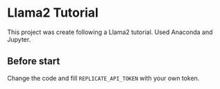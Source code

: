 # Llama2 Tutorial

This project was create following a Llama2 tutorial. Used Anaconda and Jupyter.

## Before start
Change the code and fill `REPLICATE_API_TOKEN` with your own token.